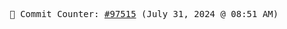 <p align="center">
    <samp>
        📮 Commit Counter: <a href="https://github.com/Javascript-void0/Javascript-void0/commits/main">#97515</a> (July 31, 2024 @ 08:51 AM)
    </samp>
</p>